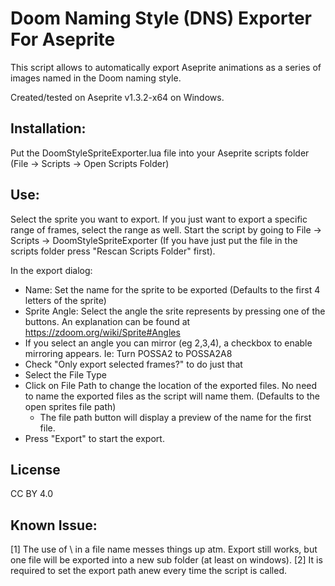 # Doom Naming Style (DNS) Exporter For Aseprite
This script allows to automatically export Aseprite animations as a series of images named in the Doom naming style.

Created/tested on Aseprite v1.3.2-x64 on Windows.


## Installation:
Put the DoomStyleSpriteExporter.lua file into your Aseprite scripts folder (File -> Scripts -> Open Scripts Folder)

## Use:
Select the sprite you want to export. If you just want to export a specific range of frames, select the range as well.
Start the script by going to File -> Scripts -> DoomStyleSpriteExporter (If you have just put the file in the scripts folder press "Rescan Scripts Folder" first).

In the export dialog:
  - Name: Set the name for the sprite to be exported (Defaults to the first 4 letters of the sprite)
  - Sprite Angle: Select the angle the srite represents by pressing one of the buttons. An explanation can be found at https://zdoom.org/wiki/Sprite#Angles
  - If you select an angle you can mirror (eg 2,3,4), a checkbox to enable mirroring appears. Ie: Turn POSSA2 to POSSA2A8
  - Check "Only export selected frames?" to do just that
  - Select the File Type
  - Click on File Path to change the location of the exported files. No need to name the exported files as the script will name them. (Defaults to the open sprites file path)
    - The file path button will display a preview of the name for the first file.
  - Press "Export" to start the export.

## License
CC BY 4.0

## Known Issue:
[1] The use of \ in a file name messes things up atm. Export still works, but one file will be exported into a new sub folder (at least on windows).
[2] It is required to set the export path anew every time the script is called.
